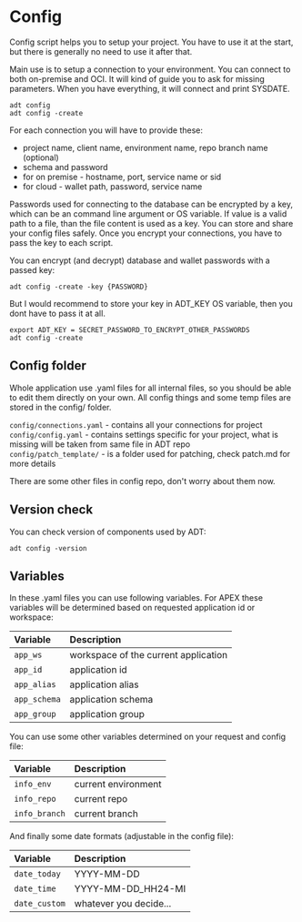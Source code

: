 # Config

Config script helps you to setup your project. You have to use it at the start, but there is generally no need to use it after that.

Main use is to setup a connection to your environment. You can connect to both on-premise and OCI. It will kind of guide you to ask for missing parameters.
When you have everything, it will connect and print SYSDATE.

```
adt config
adt config -create
```

For each connection you will have to provide these:

- project name, client name, environment name, repo branch name (optional)
- schema and password
- for on premise - hostname, port, service name or sid
- for cloud - wallet path, password, service name

Passwords used for connecting to the database can be encrypted by a key, which can be an command line argument or OS variable.
If value is a valid path to a file, than the file content is used as a key. You can store and share your config files safely.
Once you encrypt your connections, you have to pass the key to each script.

You can encrypt (and decrypt) database and wallet passwords with a passed key:
```
adt config -create -key {PASSWORD}
```

But I would recommend to store your key in ADT_KEY OS variable, then you dont have to pass it at all.
```
export ADT_KEY = SECRET_PASSWORD_TO_ENCRYPT_OTHER_PASSWORDS
adt config -create
```

## Config folder

Whole application use .yaml files for all internal files, so you should be able to edit them directly on your own.
All config things and some temp files are stored in the config/ folder.

`config/connections.yaml` - contains all your connections for project\
`config/config.yaml` - contains settings specific for your project, what is missing will be taken from same file in ADT repo\
`config/patch_template/` - is a folder used for patching, check patch.md for more details

There are some other files in config repo, don't worry about them now.

## Version check

You can check version of components used by ADT:
```
adt config -version
```

## Variables

In these .yaml files you can use following variables.
For APEX these variables will be determined based on requested application id or workspace:

| Variable       | Description
| :------------- | :----------
| `app_ws`       | workspace of the current application
| `app_id`       | application id
| `app_alias`    | application alias
| `app_schema`   | application schema
| `app_group`    | application group

You can use some other variables determined on your request and config file:

| Variable       | Description
| :------------- | :----------
| `info_env`     | current environment
| `info_repo`    | current repo
| `info_branch`  | current branch

And finally some date formats (adjustable in the config file):

| Variable       | Description
| :------------- | :----------
| `date_today`   | YYYY-MM-DD
| `date_time`    | YYYY-MM-DD_HH24-MI
| `date_custom`  | whatever you decide...

